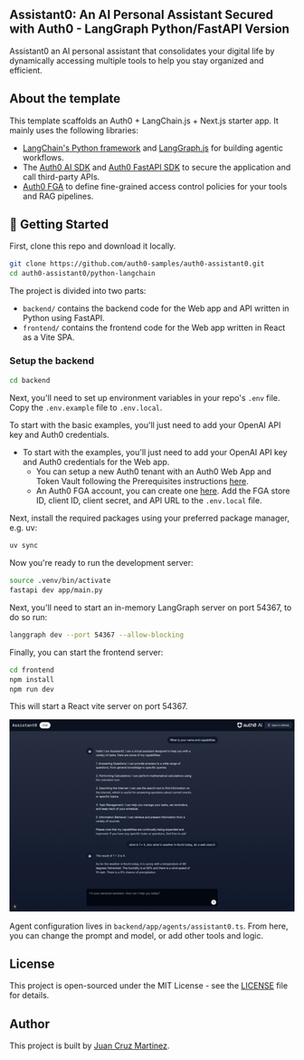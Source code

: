 ## Assistant0: An AI Personal Assistant Secured with Auth0 - LangGraph Python/FastAPI Version

Assistant0 an AI personal assistant that consolidates your digital life by dynamically accessing multiple tools to help you stay organized and efficient.

## About the template

This template scaffolds an Auth0 + LangChain.js + Next.js starter app. It mainly uses the following libraries:

- [LangChain's Python framework](https://python.langchain.com/docs/introduction/) and [LangGraph.js](https://langchain-ai.github.io/langgraph/) for building agentic workflows.
- The [Auth0 AI SDK](https://github.com/auth0-lab/auth0-ai-python) and [Auth0 FastAPI SDK](https://github.com/auth0/auth0-fastapi) to secure the application and call third-party APIs.
- [Auth0 FGA](https://auth0.com/fine-grained-authorization) to define fine-grained access control policies for your tools and RAG pipelines.

## 🚀 Getting Started

First, clone this repo and download it locally.

```bash
git clone https://github.com/auth0-samples/auth0-assistant0.git
cd auth0-assistant0/python-langchain
```

The project is divided into two parts:

- `backend/` contains the backend code for the Web app and API written in Python using FastAPI.
- `frontend/` contains the frontend code for the Web app written in React as a Vite SPA.

### Setup the backend

```bash
cd backend
```

Next, you'll need to set up environment variables in your repo's `.env` file. Copy the `.env.example` file to `.env.local`.

To start with the basic examples, you'll just need to add your OpenAI API key and Auth0 credentials.

- To start with the examples, you'll just need to add your OpenAI API key and Auth0 credentials for the Web app.
  - You can setup a new Auth0 tenant with an Auth0 Web App and Token Vault following the Prerequisites instructions [here](https://auth0.com/ai/docs/call-others-apis-on-users-behalf).
  - An Auth0 FGA account, you can create one [here](https://dashboard.fga.dev). Add the FGA store ID, client ID, client secret, and API URL to the `.env.local` file.

Next, install the required packages using your preferred package manager, e.g. uv:

```bash
uv sync
```

Now you're ready to run the development server:

```bash
source .venv/bin/activate
fastapi dev app/main.py
```

Next, you'll need to start an in-memory LangGraph server on port 54367, to do so run:

```bash
langgraph dev --port 54367 --allow-blocking
```

Finally, you can start the frontend server:

```bash
cd frontend
npm install
npm run dev
```

This will start a React vite server on port 54367.

![A streaming conversation between the user and the AI](./public/images/home-page.png)

Agent configuration lives in `backend/app/agents/assistant0.ts`. From here, you can change the prompt and model, or add other tools and logic.

## License

This project is open-sourced under the MIT License - see the [LICENSE](LICENSE) file for details.

## Author

This project is built by [Juan Cruz Martinez](https://github.com/jcmartinezdev).

